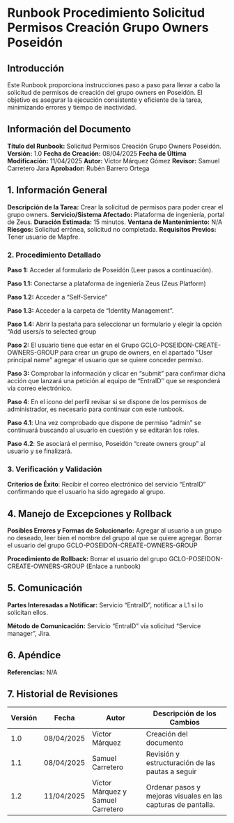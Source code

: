 # Runbook Procedimiento Solicitud Permisos Creación Grupo Owners Poseidón

## Introducción

Este Runbook proporciona instrucciones paso a paso para llevar a cabo la solicitud de permisos de creación del grupo owners en Poseidón. El objetivo es asegurar la ejecución consistente y eficiente de la tarea, minimizando errores y tiempo de inactividad.

## Información del Documento

**Título del Runbook:** Solicitud Permisos Creación Grupo Owners Poseidón.
**Versión:** 1.0
**Fecha de Creación:** 08/04/2025
**Fecha de Última Modificación:** 11/04/2025
**Autor:** Víctor Márquez Gómez
**Revisor:** Samuel Carretero Jara
**Aprobador:** Rubén Barrero Ortega

## 1. Información General

**Descripción de la Tarea:** Crear la solicitud de permisos para poder crear el grupo owners.
**Servicio/Sistema Afectado:** Plataforma de ingeniería, portal de Zeus.
**Duración Estimada:** 15 minutos.
**Ventana de Mantenimiento:** N/A
**Riesgos:** Solicitud errónea, solicitud no completada.
**Requisitos Previos:** Tener usuario de Mapfre.


### **2. Procedimiento Detallado**
**Paso 1:** Acceder al formulario de Poseidón (Leer pasos a continuación). 

**Paso 1.1:** Conectarse a plataforma de ingeniería Zeus (Zeus Platform)  

**Paso 1.2:** Acceder a “Self-Service” 

**Paso 1.3:** Acceder a la carpeta de “Identity Management”.  

**Paso 1.4:** Abrir la pestaña para seleccionar un formulario y elegir la opción “Add users/s to selected group 

**Paso 2:** El usuario tiene que estar en el Grupo GCLO-POSEIDON-CREATE-OWNERS-GROUP para crear un grupo de owners, en el apartado "User principal name" agregar el usuario que se quiere conceder permiso. 

**Paso 3:** Comprobar la información y clicar en “submit” para confirmar dicha acción que lanzará una petición al equipo de “EntraID’’ que se responderá vía correo electrónico. 


**Paso 4**: En el icono del perfil revisar si se dispone de los permisos de administrador, es necesario para continuar con este runbook. 
 
**Paso 4.1**: Una vez comprobado que dispone de permiso “admin” se continuará buscando al usuario en cuestión y se editarán los roles. 

**Paso 4.2**: Se asociará el permiso, Poseidón “create owners group” al usuario y se finalizará.


### **3. Verificación y Validación**

**Criterios de Éxito**: Recibir el correo electrónico del servicio “EntraID” confirmando que el usuario ha sido agregado al grupo. 

## 4. Manejo de Excepciones y Rollback

**Posibles Errores y Formas de Solucionarlo:** Agregar al usuario a un grupo no deseado, leer bien el nombre del grupo al que se quiere agregar. Borrar el usuario del grupo GCLO-POSEIDON-CREATE-OWNERS-GROUP 

**Procedimiento de Rollback:** Borrar el usuario del grupo GCLO-POSEIDON-CREATE-OWNERS-GROUP (Enlace a runbook) 

## 5. Comunicación

**Partes Interesadas a Notificar:** Servicio “EntraID”, notificar a L1 si lo solicitan ellos. 

**Método de Comunicación:** Servicio “EntraID” vía solicitud “Service manager”, Jira. 

## 6. Apéndice

**Referencias:** N/A

## 7. Historial de Revisiones

| Versión | Fecha        | Autor                          | Descripción de los Cambios                                  |
|---------|--------------|--------------------------------|-----------------------------------------------------------|
| 1.0     | 08/04/2025   | Víctor Márquez                 | Creación del documento                                      |
| 1.1     | 08/04/2025   | Samuel Carretero               | Revisión y estructuración de las pautas a seguir           |
| 1.2     | 11/04/2025   | Víctor Márquez y Samuel Carretero | Ordenar pasos y mejoras visuales en las capturas de pantalla. |
